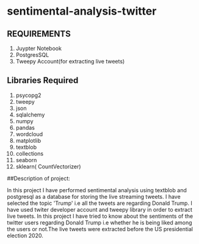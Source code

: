# sentimental-analysis-twitter


## REQUIREMENTS

1. Juypter Notebook
2. PostgresSQL
3. Tweepy Account(for extracting live tweets)

## Libraries Required

1. psycopg2
2. tweepy
3. json
4. sqlalchemy 
5. numpy
6. pandas
7. wordcloud
8. matplotlib
9. textblob
10. collections
11. seaborn
12. sklearn( CountVectorizer)

##Description of project:

In this project I have performed sentimental analysis using textblob and postgresql as a database for storing the live streaming tweets.
I have selected the topic 'Trump' i.e all the tweets are regarding Donald Trump. I have used twiter developer account and tweepy library in order to extract live tweets.
In this project I have tried to know about the sentiments of the twitter users regarding Donald Trump i.e whether he is being liked among the users or not.The live tweets were extracted before the US presidential election 2020.  






